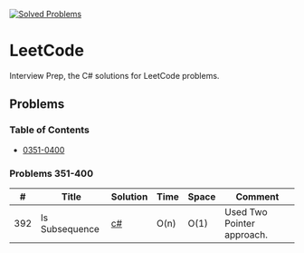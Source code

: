 [![Solved Problems](https://img.shields.io/badge/Solved%20Problems-1-blue.svg?style=flat-square)](https://github.com/DPilat-Dev/LeetCode-CS)

# LeetCode

Interview Prep, the C# solutions for LeetCode problems.

## Problems
### Table of Contents
- [0351-0400](#problems-351-400)

### Problems 351-400

| # | Title | Solution | Time | Space | Comment |
| - | ----- | -------- | ---- | ----- | --------------- |
| 392 | Is Subsequence  | [c#](LeetCode/0351-0400/0392-IsSubsequence.cs) | O(n) | O(1) | Used Two Pointer approach.  |
